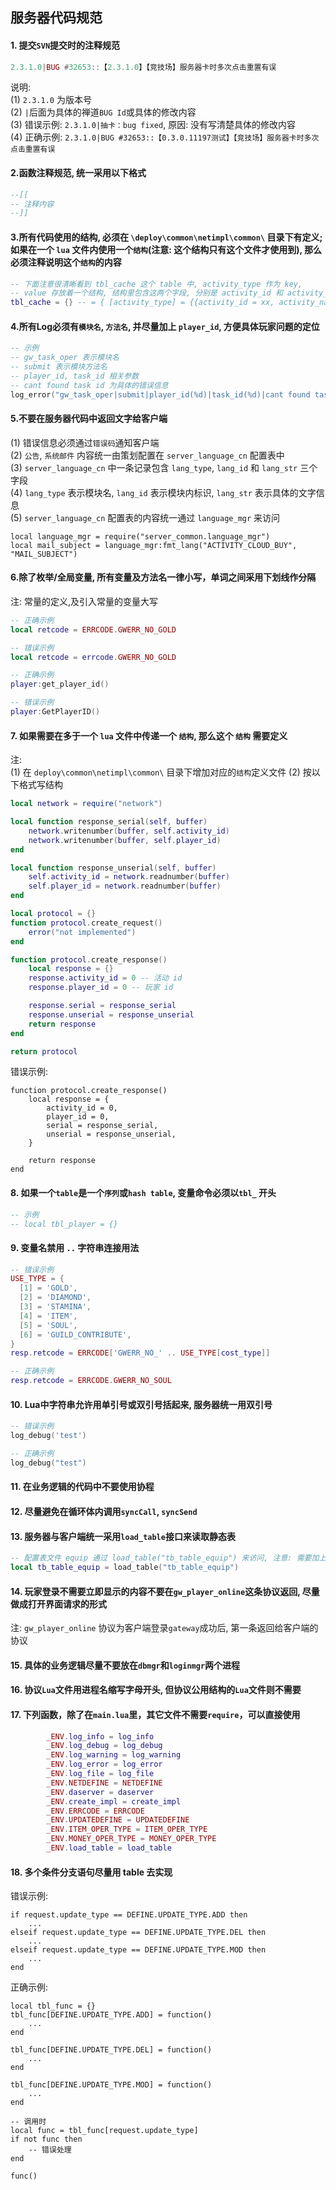 ## 服务器代码规范
#### 1. 提交`SVN`提交时的注释规范     
```lua
2.3.1.0|BUG #32653::【2.3.1.0】【竞技场】服务器卡时多次点击重置有误
```
说明:     
(1) `2.3.1.0` 为版本号    
(2) `|`后面为具体的禅道`BUG Id`或具体的修改内容      
(3) 错误示例:  `2.3.1.0|抽卡：bug fixed`, 原因: 没有写清楚具体的修改内容      
(4) 正确示例:  `2.3.1.0|BUG #32653::【0.3.0.11197测试】【竞技场】服务器卡时多次点击重置有误`

#### 2.函数注释规范, 统一采用以下格式        
```lua
--[[
-- 注释内容
--]]
```

#### 3.所有代码使用的结构, 必须在 `\deploy\common\netimpl\common\` 目录下有定义; 如果在一个 `lua` 文件内使用一个`结构`(注意: 这个结构只有这个文件才使用到), 那么必须注释说明这个`结构`的内容    
```lua
-- 下面注意很清晰看到 tbl_cache 这个 table 中, activity_type 作为 key, 
-- value 存放着一个结构, 结构里包含这两个字段, 分别是 activity_id 和 activity_name 
tbl_cache = {} -- = { [activity_type] = {{activity_id = xx, activity_name = xx}, ...} }
```

#### 4.所有Log必须有`模块名`, `方法名`, 并尽量加上 `player_id`, 方便具体玩家问题的定位      
```lua
-- 示例
-- gw_task_oper 表示模块名
-- submit 表示模块方法名
-- player_id, task_id 相关参数
-- cant found task id 为具体的错误信息
log_error("gw_task_oper|submit|player_id(%d)|task_id(%d)|cant found task id", player_id, task_id)
```

#### 5.不要在服务器代码中返回文字给客户端      
(1) 错误信息必须通过`错误码`通知客户端       
(2) `公告`, `系统邮件` 内容统一由策划配置在 `server_language_cn` 配置表中      
(3) `server_language_cn` 中一条记录包含 `lang_type`, `lang_id` 和 `lang_str` 三个字段      
(4) `lang_type` 表示模块名, `lang_id` 表示模块内标识, `lang_str` 表示具体的文字信息    
(5) `server_language_cn` 配置表的内容统一通过 `language_mgr` 来访问     
```
local language_mgr = require("server_common.language_mgr")
local mail_subject = language_mgr:fmt_lang("ACTIVITY_CLOUD_BUY", "MAIL_SUBJECT")
```

#### 6.除了枚举/全局变量, 所有变量及方法名一律小写，单词之间采用下划线作分隔     
注: 常量的定义,及引入常量的变量大写     
```lua
-- 正确示例
local retcode = ERRCODE.GWERR_NO_GOLD

-- 错误示例
local retcode = errcode.GWERR_NO_GOLD

-- 正确示例
player:get_player_id()

-- 错误示例
player:GetPlayerID()
```

#### 7. 如果需要在多于一个 `lua` 文件中传递一个 `结构`, 那么这个 `结构` 需要定义    
注:      
(1) 在 `deploy\common\netimpl\common\` 目录下增加对应的`结构`定义文件
(2) 按以下格式写结构
```lua
local network = require("network")

local function response_serial(self, buffer)
	network.writenumber(buffer, self.activity_id)
	network.writenumber(buffer, self.player_id)
end

local function response_unserial(self, buffer)
	self.activity_id = network.readnumber(buffer)
	self.player_id = network.readnumber(buffer)
end

local protocol = {}
function protocol.create_request()
	error("not implemented")
end

function protocol.create_response()
	local response = {}
	response.activity_id = 0 -- 活动 id
	response.player_id = 0 -- 玩家 id

	response.serial = response_serial
	response.unserial = response_unserial
	return response
end

return protocol
```     
错误示例:     
```
function protocol.create_response()
	local response = {
		activity_id = 0,
		player_id = 0,
		serial = response_serial,
		unserial = response_unserial,
	}

	return response
end
```

#### 8. 如果一个`table`是一个`序列`或`hash table`, 变量命令必须以`tbl_` 开头
```lua
-- 示例
-- local tbl_player = {}
```

#### 9. 变量名禁用 `..` 字符串连接用法
```lua
-- 错误示例
USE_TYPE = {
  [1] = 'GOLD',
  [2] = 'DIAMOND',
  [3] = 'STAMINA',
  [4] = 'ITEM',
  [5] = 'SOUL',
  [6] = 'GUILD_CONTRIBUTE',
}
resp.retcode = ERRCODE['GWERR_NO_' .. USE_TYPE[cost_type]]

-- 正确示例
resp.retcode = ERRCODE.GWERR_NO_SOUL
```

#### 10. Lua中字符串允许用单引号或双引号括起来, 服务器统一用双引号       
```lua
-- 错误示例
log_debug('test')

-- 正确示例
log_debug("test")
```

#### 11. 在业务逻辑的代码中不要使用协程

#### 12. 尽量避免在循环体内调用`syncCall`, `syncSend`

#### 13. 服务器与客户端统一采用`load_table`接口来读取静态表     
```lua
-- 配置表文件 equip 通过 load_table("tb_table_equip") 来访问, 注意: 需要加上 tb_table_ 前缀
local tb_table_equip = load_table("tb_table_equip")
```

#### 14. 玩家登录不需要立即显示的内容不要在`gw_player_online`这条协议返回, 尽量做成打开界面请求的形式       
注: `gw_player_online` 协议为客户端登录`gateway`成功后, 第一条返回给客户端的协议    

#### 15. 具体的业务逻辑尽量不要放在`dbmgr`和`loginmgr`两个进程      

#### 16. 协议`Lua`文件用进程名缩写字母开头, 但协议公用结构的`Lua`文件则不需要          

#### 17. 下列函数，除了在`main.lua`里，其它文件不需要`require`，可以直接使用       
```lua
        _ENV.log_info = log_info
        _ENV.log_debug = log_debug
        _ENV.log_warning = log_warning
        _ENV.log_error = log_error
        _ENV.log_file = log_file
        _ENV.NETDEFINE = NETDEFINE
        _ENV.daserver = daserver
        _ENV.create_impl = create_impl
        _ENV.ERRCODE = ERRCODE
        _ENV.UPDATEDEFINE = UPDATEDEFINE
        _ENV.ITEM_OPER_TYPE = ITEM_OPER_TYPE
        _ENV.MONEY_OPER_TYPE = MONEY_OPER_TYPE
        _ENV.load_table = load_table
```
#### 18. 多个条件分支语句尽量用 table 去实现    
错误示例:     
```
if request.update_type == DEFINE.UPDATE_TYPE.ADD then
	...
elseif request.update_type == DEFINE.UPDATE_TYPE.DEL then
	...
elseif request.update_type == DEFINE.UPDATE_TYPE.MOD then
	...
end
```

正确示例:      
```
local tbl_func = {}
tbl_func[DEFINE.UPDATE_TYPE.ADD] = function()
	...
end

tbl_func[DEFINE.UPDATE_TYPE.DEL] = function()
	...
end

tbl_func[DEFINE.UPDATE_TYPE.MOD] = function()
	...
end

-- 调用时
local func = tbl_func[request.update_type]
if not func then
	-- 错误处理
end

func()
```


